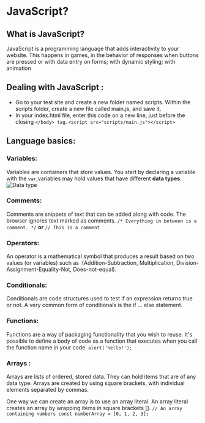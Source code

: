 # JavaScript?
## What is JavaScript?
JavaScript is a programming language that adds interactivity to your website. This happens in games, in the behavior of responses when buttons are pressed or with data entry on forms; with dynamic styling; with animation
## Dealing with JavaScript :
* Go to your test site and create a new folder named scripts. Within the scripts folder, create a new file called main.js, and save it.
* In your index.html file, enter this code on a new line, just before the closing `</body> tag`.
`<script src="scripts/main.js"></script>`
 ## Language basics:
 ### Variables: 
 Variables are containers that store values. You start by declaring a variable with the `var`,variables may hold values that have different **data types**:
 ![Data type](https://cdn.splessons.com/wp-content/uploads/2016/03/javascript-datatypes-01-splessons.jpg)
 ### Comments:
 Comments are snippets of text that can be added along with code. The browser ignores text marked as comments.
 `/*
Everything in between is a comment.
*/`
**or**
`// This is a comment`
### Operators:
An operator is a mathematical symbol that produces a result based on two values (or variables) such as :(Addition-Subtraction, Multiplication, Division-Assignment-Equality-Not, Does-not-equal).
### Conditionals:
Conditionals are code structures used to test if an expression returns true or not. A very common form of conditionals is the if ... else statement.
### Functions:
Functions are a way of packaging functionality that you wish to reuse. It's possible to define a body of code as a function that executes when you call the function name in your code.
`alert('hello!');`
### Arrays :
Arrays are lists of ordered, stored data. They can hold items that are of any data type. Arrays are created by using square brackets, with individual elements separated by commas.

One way we can create an array is to use an array literal. An array literal creates an array by wrapping items in square brackets [].
`// An array containing numbers
const numberArray = [0, 1, 2, 3];`
 
 
